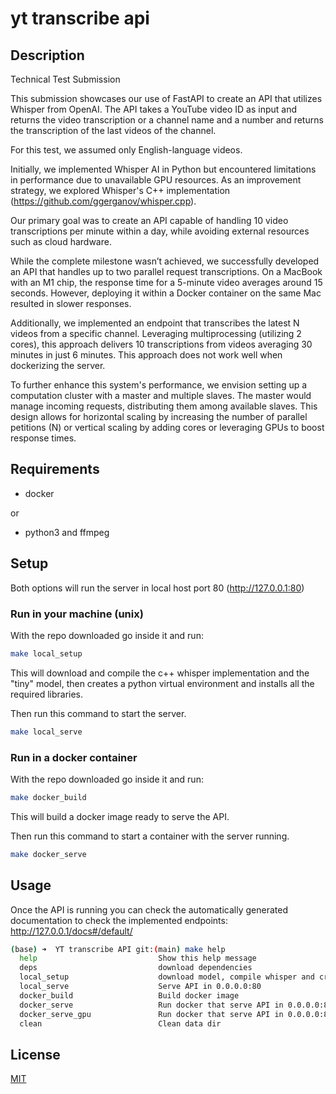 # yt transcribe api

## Description
Technical Test Submission

This submission showcases our use of FastAPI to create an API that utilizes Whisper from OpenAI. The API takes a YouTube video ID as input and returns the video transcription or a channel name and a number and returns the transcription of the last videos of the channel.

For this test, we assumed only English-language videos.

Initially, we implemented Whisper AI in Python but encountered limitations in performance due to unavailable GPU resources. As an improvement strategy, we explored Whisper's C++ implementation (https://github.com/ggerganov/whisper.cpp).

Our primary goal was to create an API capable of handling 10 video transcriptions per minute within a day, while avoiding external resources such as cloud hardware.

While the complete milestone wasn’t achieved, we successfully developed an API that handles up to two parallel request transcriptions. On a MacBook with an M1 chip, the response time for a 5-minute video averages around 15 seconds. However, deploying it within a Docker container on the same Mac resulted in slower responses.

Additionally, we implemented an endpoint that transcribes the latest N videos from a specific channel. Leveraging multiprocessing (utilizing 2 cores), this approach delivers 10 transcriptions from videos averaging 30 minutes in just 6 minutes. This approach does not work well when dockerizing the server.

To further enhance this system's performance, we envision setting up a computation cluster with a master and multiple slaves. The master would manage incoming requests, distributing them among available slaves. This design allows for horizontal scaling by increasing the number of parallel petitions (N) or vertical scaling by adding cores or leveraging GPUs to boost response times.

## Requirements

- docker

or

- python3 and ffmpeg

## Setup

Both options will run the server in local host port 80 (http://127.0.0.1:80)

### Run in your machine (unix)

With the repo downloaded go inside it and run:
```bash
make local_setup
```
This will download and compile the c++ whisper implementation and the "tiny" model, then creates a python virtual environment and installs all the required libraries.

Then run this command to start the server.
```bash
make local_serve
```

### Run in a docker container
With the repo downloaded go inside it and run:
```bash
make docker_build
```
This will build a docker image ready to serve the API.

Then run this command to start a container with the server running.
```bash
make docker_serve
```


## Usage

Once the API is running you can check the automatically generated documentation to check the implemented endpoints:
http://127.0.0.1/docs#/default/


```bash
(base) ➜  YT transcribe API git:(main) make help
  help                           Show this help message
  deps                           download dependencies
  local_setup                    download model, compile whisper and create venv
  local_serve                    Serve API in 0.0.0.0:80
  docker_build                   Build docker image
  docker_serve                   Run docker that serve API in 0.0.0.0:80
  docker_serve_gpu               Run docker that serve API in 0.0.0.0:80 in a docker with access to gpu, only works with nvidia-container-toolkit installed in the host
  clean                          Clean data dir
```


## License

[MIT](https://choosealicense.com/licenses/mit/)